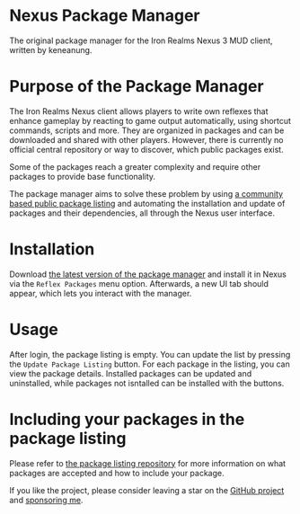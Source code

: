 # Nexus Package Manager #

The original package manager for the Iron Realms Nexus 3 MUD client, written by keneanung.

# Purpose of the Package Manager #

The Iron Realms Nexus client allows players to write own reflexes that enhance gameplay by reacting to game output automatically, using shortcut commands, scripts and more. They are organized in packages and can be downloaded and shared with other players. However, there is currently no official central repository or way to discover, which public packages exist.

Some of the packages reach a greater complexity and require other packages to provide base functionality.

The package manager aims to solve these problem by using [a community based public package listing](https://keneanung.github.io/nexus-package-repository/) and automating the installation and update of packages and their dependencies, all through the Nexus user interface.

# Installation #

Download [the latest version of the package manager](https://keneanung.github.io/nexus-package-manager/nexusPackageManager.nxs) and install it in Nexus via the `Reflex Packages` menu option. Afterwards, a new UI tab should appear, which lets you interact with the manager.

# Usage #

After login, the package listing is empty. You can update the list by pressing the `Update Package Listing` button. For each package in the listing, you can view the package details. Installed packages can be updated and uninstalled, while packages not isntalled can be installed with the buttons.

# Including your packages in the package listing #

Please refer to [the package listing repository](https://github.com/keneanung/nexus-package-repository) for more information on what packages are accepted and how to include your package.

If you like the project, please consider leaving a star on the [GitHub project](https://github.com/keneanung/nexus-package-manager) and [sponsoring me](https://github.com/sponsors/keneanung).
